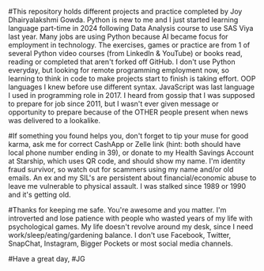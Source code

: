 #This repository holds different projects and practice completed by Joy Dhairyalakshmi Gowda. Python is new to me and I just started learning language part-time in 2024 following Data Analysis course to use SAS Viya last year. Many jobs are using Python because AI became focus for employment in technology. The exercises, games or practice are from 1 of several Python video courses (from LinkedIn & YouTube) or books read, reading or completed that aren't forked off GitHub. I don't use Python everyday, but looking for remote programming employment now, so learning to think in code to make projects start to finish is taking effort. OOP languages I knew before use different syntax. JavaScript was last language I used in programming role in 2017. I heard from gossip that I was supposed to prepare for job since 2011, but I wasn't ever given message or opportunity to prepare because of the OTHER people present when news was delivered to a lookalike. 

#If something you found helps you, don't forget to tip your muse for good karma, ask me for correct CashApp or Zelle link (hint: both should have local phone number ending in 39), or donate to my Health Savings Account at Starship, which uses QR code, and should show my name. I'm identity fraud survivor, so watch out for scammers using my name and/or old emails. An ex and my SIL's are persistent about financial/economic abuse to leave me vulnerable to physical assault. I was stalked since 1989 or 1990 and it's getting old.  

#Thanks for keeping me safe. You're awesome and you matter. I'm introverted and lose patience with people who wasted years of my life with psychological games. My life doesn't revolve around my desk, since I need work/sleep/eating/gardening balance. I don't use Facebook, Twitter, SnapChat, Instagram, Bigger Pockets or most social media channels. 

#Have a great day,
#JG
